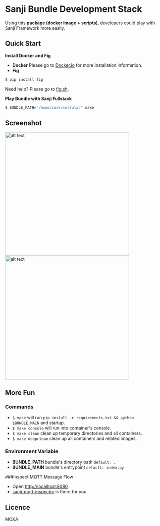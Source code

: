 Sanji Bundle Development Stack
==============================

Using this **package (docker image + scripts)**, developers could play with Sanji Framework more easily.

## Quick Start

**Install Docker and Fig**
- **Docker** Please go to [Docker.io](https://docs.docker.com/installation/ubuntulinux/) for more installation information.
- **Fig**
```sh
$ pip install fig
```
Need help? Please go to [fig.sh](http://www.fig.sh/).

**Play Bundle with Sanji Fullstack**
```sh
$ BUNDLE_PATH="/home/zack/cellular" make
```

## Screenshot
<img src="https://cloud.githubusercontent.com/assets/690703/5083276/0496f820-6f2e-11e4-985d-abe18dc57b94.png" alt="alt text" style="width: 400px;">

<img src="https://cloud.githubusercontent.com/assets/690703/5083153/b0c62614-6f2b-11e4-94a3-850d389c9300.png" alt="alt text" style="width: 400px;">

## More Fun

### Commands
- `$ make` will run `pip install -r requirements.txt && python $BUNDLE_MAIN` and startup.
- `$ make console` will run into container's console.
- `$ make clean` clean up temporary directories and all containers.
- `$ make deepclean` clean up all containers and related images.

### Environment Variable
- **BUNDLE_PATH** bundle's directory path `default: .`
- **BUNDLE_MAIN** bundle's entrypoint `default: index.py`

###Inspect MQTT Message Flow
- Open [http://localhost:8080](http://localhost:8080)
- [sanji-mqtt-inspector](https://github.com/Sanji-IO/sanji-mqtt-inspector) is there for you.

## Licence
MOXA
